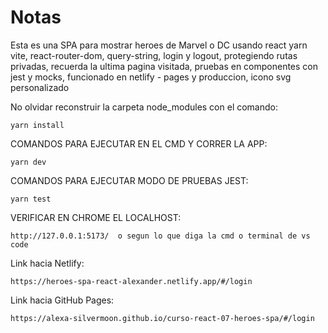 # Notas
Esta es una SPA para mostrar heroes de Marvel o DC usando react yarn vite, react-router-dom, query-string, login y logout, protegiendo rutas privadas, recuerda la ultima pagina visitada, pruebas en componentes con jest y mocks, funcionado en netlify - pages y produccion, icono svg personalizado

No olvidar reconstruir la carpeta node_modules con el comando:
```
yarn install
```

COMANDOS PARA EJECUTAR EN EL CMD Y CORRER LA APP:
```
yarn dev
```

COMANDOS PARA EJECUTAR MODO DE PRUEBAS JEST:
```
yarn test
```

VERIFICAR EN CHROME EL LOCALHOST:
```
http://127.0.0.1:5173/  o segun lo que diga la cmd o terminal de vs code
```

Link hacia Netlify:
```
https://heroes-spa-react-alexander.netlify.app/#/login
```

Link hacia GitHub Pages:
```
https://alexa-silvermoon.github.io/curso-react-07-heroes-spa/#/login
```